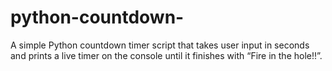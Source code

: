 # python-countdown-
A simple Python countdown timer script that takes user input in seconds and prints a live timer on the console until it finishes with “Fire in the hole!!”.
